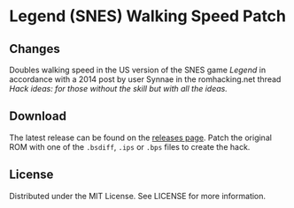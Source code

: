 # Legend (SNES) Walking Speed Patch

## Changes
Doubles walking speed
in the US version of the SNES game
*Legend*
in accordance with a 2014 post by user Synnae
in the romhacking.net thread
*Hack ideas: for those without the skill but with all the ideas.*

## Download
The latest release can be found on the
[releases page](https://github.com/lightbulb-sun/legend-speed/releases).
Patch the original ROM with one of the `.bsdiff`, `.ips` or `.bps` files
to create the hack.

## License
Distributed under the MIT License. See LICENSE for more information.
